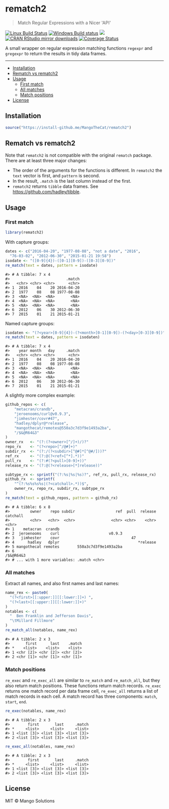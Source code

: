 


# rematch2

> Match Regular Expressions with a Nicer 'API'

[![Linux Build Status](https://travis-ci.org/MangoTheCat/rematch2.svg?branch=master)](https://travis-ci.org/MangoTheCat/rematch2)
[![Windows Build status](https://ci.appveyor.com/api/projects/status/github/MangoTheCat/rematch2?svg=true)](https://ci.appveyor.com/project/gaborcsardi/rematch2)
[![](http://www.r-pkg.org/badges/version/rematch2)](http://www.r-pkg.org/pkg/rematch2)
[![CRAN RStudio mirror downloads](http://cranlogs.r-pkg.org/badges/rematch2)](http://www.r-pkg.org/pkg/rematch2)
[![Coverage Status](https://img.shields.io/codecov/c/github/MangoTheCat/rematch2/master.svg)](https://codecov.io/github/MangoTheCat/rematch2?branch=master)

A small wrapper on regular expression matching functions `regexpr`
and `gregexpr` to return the results in tidy data frames.

---

  - [Installation](#installation)
  - [Rematch vs rematch2](#rematch-vs-rematch2)
  - [Usage](#usage)
    - [First match](#first-match)
    - [All matches](#all-matches)
    - [Match positions](#match-positions)
  - [License](#license)

## Installation


```r
source("https://install-github.me/MangoTheCat/rematch2")
```

## Rematch vs rematch2

Note that `rematch2` is not compatible with the original `rematch` package.
There are at least three major changes:
* The order of the arguments for the functions is different. In
  `rematch2` the `text` vector is first, and `pattern` is second.
* In the result, `.match` is the last column instead of the first.
* `rematch2` returns `tibble` data frames. See
  https://github.com/hadley/tibble.

## Usage

### First match


```r
library(rematch2)
```

With capture groups:

```r
dates <- c("2016-04-20", "1977-08-08", "not a date", "2016",
  "76-03-02", "2012-06-30", "2015-01-21 19:58")
isodate <- "([0-9]{4})-([0-1][0-9])-([0-3][0-9])"
re_match(text = dates, pattern = isodate)
```

```
#> # A tibble: 7 x 4
#>                         .match
#>   <chr> <chr> <chr>      <chr>
#> 1  2016    04    20 2016-04-20
#> 2  1977    08    08 1977-08-08
#> 3  <NA>  <NA>  <NA>       <NA>
#> 4  <NA>  <NA>  <NA>       <NA>
#> 5  <NA>  <NA>  <NA>       <NA>
#> 6  2012    06    30 2012-06-30
#> 7  2015    01    21 2015-01-21
```

Named capture groups:

```r
isodaten <- "(?<year>[0-9]{4})-(?<month>[0-1][0-9])-(?<day>[0-3][0-9])"
re_match(text = dates, pattern = isodaten)
```

```
#> # A tibble: 7 x 4
#>    year month   day     .match
#>   <chr> <chr> <chr>      <chr>
#> 1  2016    04    20 2016-04-20
#> 2  1977    08    08 1977-08-08
#> 3  <NA>  <NA>  <NA>       <NA>
#> 4  <NA>  <NA>  <NA>       <NA>
#> 5  <NA>  <NA>  <NA>       <NA>
#> 6  2012    06    30 2012-06-30
#> 7  2015    01    21 2015-01-21
```

A slightly more complex example:

```r
github_repos <- c(
	"metacran/crandb",
	"jeroenooms/curl@v0.9.3",
    "jimhester/covr#47",
	"hadley/dplyr@*release",
    "mangothecat/remotes@550a3c7d3f9e1493a2ba",
    "/$&@R64&3"
)
owner_rx   <- "(?:(?<owner>[^/]+)/)?"
repo_rx    <- "(?<repo>[^/@#]+)"
subdir_rx  <- "(?:/(?<subdir>[^@#]*[^@#/]))?"
ref_rx     <- "(?:@(?<ref>[^*].*))"
pull_rx    <- "(?:#(?<pull>[0-9]+))"
release_rx <- "(?:@(?<release>[*]release))"

subtype_rx <- sprintf("(?:%s|%s|%s)?", ref_rx, pull_rx, release_rx)
github_rx  <- sprintf(
	"^(?:%s%s%s%s|(?<catchall>.*))$",
    owner_rx, repo_rx, subdir_rx, subtype_rx
)
re_match(text = github_repos, pattern = github_rx)
```

```
#> # A tibble: 6 x 8
#>         owner    repo subdir                  ref  pull  release  catchall
#>         <chr>   <chr>  <chr>                <chr> <chr>    <chr>     <chr>
#> 1    metacran  crandb                                                     
#> 2  jeroenooms    curl                      v0.9.3                         
#> 3   jimhester    covr                                47                   
#> 4      hadley   dplyr                                   *release          
#> 5 mangothecat remotes        550a3c7d3f9e1493a2ba                         
#> 6                                                                /$&@R64&3
#> # ... with 1 more variables: .match <chr>
```

### All matches

Extract all names, and also first names and last names:


```r
name_rex <- paste0(
  "(?<first>[[:upper:]][[:lower:]]+) ",
  "(?<last>[[:upper:]][[:lower:]]+)"
)
notables <- c(
  "  Ben Franklin and Jefferson Davis",
  "\tMillard Fillmore"
)
re_match_all(notables, name_rex)
```

```
#> # A tibble: 2 x 3
#>       first      last    .match
#> *    <list>    <list>    <list>
#> 1 <chr [2]> <chr [2]> <chr [2]>
#> 2 <chr [1]> <chr [1]> <chr [1]>
```

### Match positions

`re_exec` and `re_exec_all` are similar to `re_match` and `re_match_all`,
but they also return match positions. These functions return match
records. `re_exec` returns one match record per data frame cell,
`re_exec_all` returns a list of match records in each cell. A match record
has three components: `match`, `start`, `end`.


```r
re_exec(notables, name_rex)
```

```
#> # A tibble: 2 x 3
#>        first       last     .match
#> *     <list>     <list>     <list>
#> 1 <list [3]> <list [3]> <list [3]>
#> 2 <list [3]> <list [3]> <list [3]>
```


```r
re_exec_all(notables, name_rex)
```

```
#> # A tibble: 2 x 3
#>        first       last     .match
#> *     <list>     <list>     <list>
#> 1 <list [3]> <list [3]> <list [3]>
#> 2 <list [3]> <list [3]> <list [3]>
```

## License

MIT © Mango Solutions
